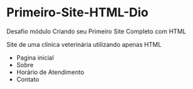 # Primeiro-Site-HTML-Dio

Desafio módulo Criando seu Primeiro Site Completo com HTML 

Site de uma clínica veterinária utilizando apenas HTML
- Pagina inicial
- Sobre
- Horário de Atendimento
- Contato
